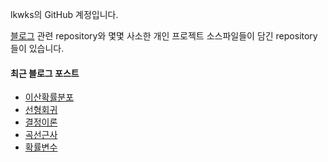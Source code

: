 lkwks의 GitHub 계정입니다.

[블로그](https://lkwks.github.io) 관련 repository와 몇몇 사소한 개인 프로젝트 소스파일들이 담긴 repository들이 있습니다.


#### 최근 블로그 포스트
<!-- BLOG-POST-LIST:START -->
- [이산확률분포](https://lkwks.github.io/%EC%88%98%ED%95%99/2022/01/27/%EC%9D%B4%EC%82%B0%ED%99%95%EB%A5%A0%EB%B6%84%ED%8F%AC.html)
- [선형회귀](https://lkwks.github.io/%EC%88%98%ED%95%99/2022/01/27/%EC%84%A0%ED%98%95%ED%9A%8C%EA%B7%80.html)
- [결정이론](https://lkwks.github.io/%EC%88%98%ED%95%99/2022/01/26/%EA%B2%B0%EC%A0%95%EC%9D%B4%EB%A1%A0.html)
- [곡선근사](https://lkwks.github.io/%EC%88%98%ED%95%99/2022/01/25/%EA%B3%A1%EC%84%A0%EA%B7%BC%EC%82%AC.html)
- [확률변수](https://lkwks.github.io/%EC%88%98%ED%95%99/2022/01/23/%ED%99%95%EB%A5%A0%EB%B3%80%EC%88%98.html)
<!-- BLOG-POST-LIST:END -->
  
<!--![Top Langs](https://github-readme-stats.vercel.app/api/top-langs/?username=lkwks)-->
